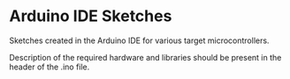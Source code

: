 # Arduino IDE Sketches

Sketches created in the Arduino IDE for various target microcontrollers.

Description of the required hardware and libraries should be present in the header of the .ino file.


